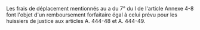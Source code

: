 Les frais de déplacement mentionnés au a du 7° du I de l'article Annexe 4-8 font l'objet d'un remboursement forfaitaire égal à celui prévu pour les huissiers de justice aux articles A. 444-48 et A. 444-49.

